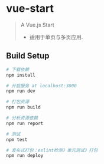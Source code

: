 # vue-start

> A Vue.js Start
> - 适用于单页与多页应用.

## Build Setup

``` bash
# 下载依赖
npm install

# 开启服务 at localhost:3000
npm run dev

# 打包资源
npm run build

# 分析资源依赖
npm run report

# 测试
npm test

# 发布式打包：eslint检测》单元测试》打包
npm run deploy

```
